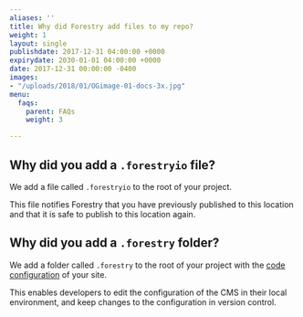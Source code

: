 ```yaml
---
aliases: ''
title: Why did Forestry add files to my repo?
weight: 1
layout: single
publishdate: 2017-12-31 04:00:00 +0000
expirydate: 2030-01-01 04:00:00 +0000
date: 2017-12-31 00:00:00 -0400
images:
- "/uploads/2018/01/OGimage-01-docs-3x.jpg"
menu:
  faqs:
    parent: FAQs
    weight: 3

---
```

## Why did you add a `.forestryio` file?
We add a file called `.forestryio` to the root of your project. 

This file notifies Forestry that you have previously published to this location and that it is safe to publish to this location again.

## Why did you add a `.forestry` folder?
We add a folder called `.forestry` to the root of your project with the [code configuration](/docs/settings/config-files/) of your site. 

This enables developers to edit the configuration of the CMS in their local environment, and keep changes to the configuration in version control.